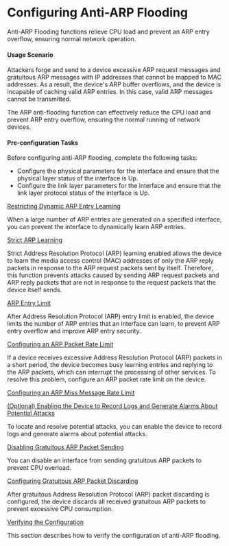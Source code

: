 Configuring Anti-ARP Flooding
=============================

Anti-ARP Flooding functions relieve CPU load and prevent an ARP entry overflow, ensuring normal network operation.

#### Usage Scenario

Attackers forge and send to a device excessive ARP request messages and gratuitous ARP messages with IP addresses that cannot be mapped to MAC addresses. As a result, the device's ARP buffer overflows, and the device is incapable of caching valid ARP entries. In this case, valid ARP messages cannot be transmitted.

The ARP anti-flooding function can effectively reduce the CPU load and prevent ARP entry overflow, ensuring the normal running of network devices.


#### Pre-configuration Tasks

Before configuring anti-ARP flooding, complete the following tasks:

* Configure the physical parameters for the interface and ensure that the physical layer status of the interface is Up.
* Configure the link layer parameters for the interface and ensure that the link layer protocol status of the interface is Up.


[Restricting Dynamic ARP Entry Learning](../../../../software/nev8r10_vrpv8r16/user/vrp/dc_vrp_arp-sec_cfg_0020.html)

When a large number of ARP entries are generated on a specified interface, you can prevent the interface to dynamically learn ARP entries.

[Strict ARP Learning](../../../../software/nev8r10_vrpv8r16/user/vrp/dc_vrp_arp-sec_cfg_0004.html)

Strict Address Resolution Protocol (ARP) learning enabled allows the device to learn the media access control (MAC) addresses of only the ARP reply packets in response to the ARP request packets sent by itself. Therefore, this function prevents attacks caused by sending ARP request packets and ARP reply packets that are not in response to the request packets that the device itself sends.

[ARP Entry Limit](../../../../software/nev8r10_vrpv8r16/user/vrp/dc_vrp_arp-sec_cfg_0010.html)

After Address Resolution Protocol (ARP) entry limit is enabled, the device limits the number of ARP entries that an interface can learn, to prevent ARP entry overflow and improve ARP entry security.

[Configuring an ARP Packet Rate Limit](../../../../software/nev8r10_vrpv8r16/user/vrp/dc_vrp_arp-sec_cfg_0011.html)

If a device receives excessive Address Resolution Protocol (ARP) packets in a short period, the device becomes busy learning entries and replying to the ARP packets, which can interrupt the processing of other services. To resolve this problem, configure an ARP packet rate limit on the device.

[Configuring an ARP Miss Message Rate Limit](../../../../software/nev8r10_vrpv8r16/user/vrp/dc_vrp_arp-sec_cfg_0012_1.html)



[(Optional) Enabling the Device to Record Logs and Generate Alarms About Potential Attacks](../../../../software/nev8r10_vrpv8r16/user/vrp/dc_vrp_arp-sec_cfg_0022.html)

To locate and resolve potential attacks, you can enable the device to record logs and generate alarms about potential attacks.

[Disabling Gratuitous ARP Packet Sending](../../../../software/nev8r10_vrpv8r16/user/vrp/dc_vrp_arp-sec_cfg_0023_1.html)

You can disable an interface from sending gratuitous ARP packets to prevent CPU overload.

[Configuring Gratuitous ARP Packet Discarding](../../../../software/nev8r10_vrpv8r16/user/vrp/dc_vrp_arp-sec_cfg_0013_1.html)

After gratuitous Address Resolution Protocol (ARP) packet discarding is configured, the device discards all received gratuitous ARP packets to prevent excessive CPU consumption.

[Verifying the Configuration](../../../../software/nev8r10_vrpv8r16/user/vrp/dc_vrp_arp-sec_cfg_0014.html)

This section describes how to verify the configuration of anti-ARP flooding.